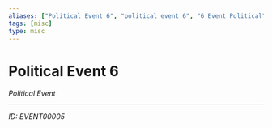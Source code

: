 ```yaml
---
aliases: ["Political Event 6", "political event 6", "6 Event Political"]
tags: [misc]
type: misc
---
```


# Political Event 6

*Political Event*

---
*ID: EVENT00005*